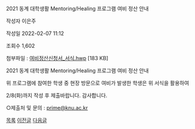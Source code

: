 
2021 동계 대학생활 Mentoring/Healing 프로그램 여비 정산 안내





작성자
이은주


작성일
2022-02-07 11:12


조회수
1,602


첨부파일 : [여비정산신청서\_서식.hwp](https://computer.knu.ac.kr/pack/bbs/down.php?f_name=QEdUVllEWVZcVXFPdBAUbktTVQ==&o_name=여비정산신청서_서식.hwp&tbl=Site_BBS_25) [183 KB]


﻿﻿﻿2021 동계 대학생활 Mentoring/Healing 프로그램 여비 정산 안내

  


위 프로그램에 참여한 학생 중 현장 방문으로 여비가 발생한 학생은 위 서식을 활용하여 

2/8(화)까지 작성 후 제출바랍니다. 감사합니다.

  


○제출처 및 문의 : prime@knu.ac.kr 

  
  








[목록](https://computer.knu.ac.kr/06_sub/02_sub.html?key=&keyfield=&category=&page=1&bbs_code=Site_BBS_25)
[이전글](https://computer.knu.ac.kr/06_sub/02_sub.html?bbs_cmd=view&page=1&key=&keyfield=&category=&no=3693&bbs_code=Site_BBS_25)
[다음글](https://computer.knu.ac.kr/06_sub/02_sub.html?bbs_cmd=view&page=1&key=&keyfield=&category=&no=3695&bbs_code=Site_BBS_25)

















 
